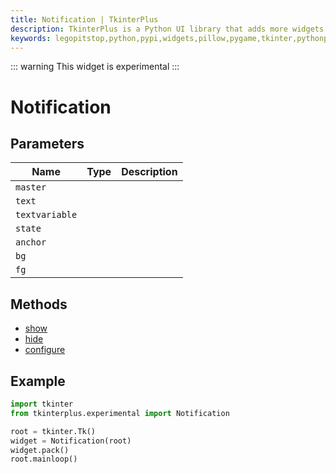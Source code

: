 ```yaml
---
title: Notification | TkinterPlus
description: TkinterPlus is a Python UI library that adds more widgets to Tkinter
keywords: legopitstop,python,pypi,widgets,pillow,pygame,tkinter,pythonpackage
---
```


::: warning
This widget is experimental
:::

# Notification <Badge type="warning" text="Experimental" />

## Parameters

| Name           | Type | Description |
| -------------- | ---- | ----------- |
| `master`       |      |             |
| `text`         |      |             |
| `textvariable` |      |             |
| `state`        |      |             |
| `anchor`       |      |             |
| `bg`           |      |             |
| `fg`           |      |             |

## Methods

- [show](#show)
- [hide](#hide)
- [configure](#configure)

## Example

```py
import tkinter
from tkinterplus.experimental import Notification

root = tkinter.Tk()
widget = Notification(root)
widget.pack()
root.mainloop()
```
